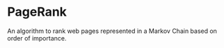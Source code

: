 # PageRank
An algorithm to rank web pages represented in a Markov Chain based on order of importance.
